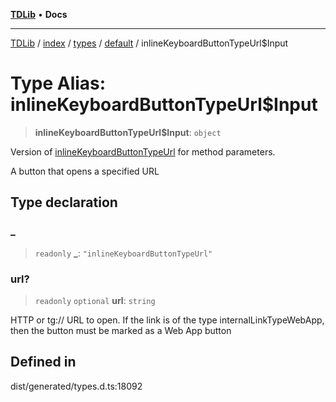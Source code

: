 [**TDLib**](../../../../../../README.md) • **Docs**

***

[TDLib](../../../../../../modules.md) / [index](../../../../../README.md) / [types](../../../README.md) / [default](../README.md) / inlineKeyboardButtonTypeUrl$Input

# Type Alias: inlineKeyboardButtonTypeUrl$Input

> **inlineKeyboardButtonTypeUrl$Input**: `object`

Version of [inlineKeyboardButtonTypeUrl](inlineKeyboardButtonTypeUrl.md) for method parameters.

A button that opens a specified URL

## Type declaration

### \_

> `readonly` **\_**: `"inlineKeyboardButtonTypeUrl"`

### url?

> `readonly` `optional` **url**: `string`

HTTP or tg:// URL to open. If the link is of the type internalLinkTypeWebApp, then the button must be marked as a Web App button

## Defined in

dist/generated/types.d.ts:18092
